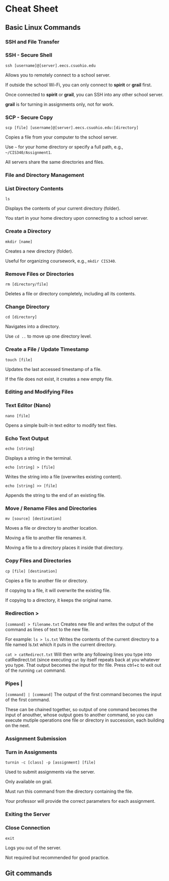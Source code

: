 # Cheat Sheet

## Basic Linux Commands

### SSH and File Transfer

### SSH - Secure Shell

`ssh [username]@[server].eecs.csuohio.edu`

Allows you to remotely connect to a school server.

If outside the school Wi-Fi, you can only connect to **spirit** or **grail** first.

Once connected to **spirit** or **grail**, you can SSH into any other school server.

**grail** is for turning in assignments only, not for work.

### SCP - Secure Copy

`scp [file] [username]@[server].eecs.csuohio.edu:[directory]`

Copies a file from your computer to the school server.

Use `~` for your home directory or specify a full path, e.g., `~/CIS340/Assignment1`.

All servers share the same directories and files.

### File and Directory Management

### List Directory Contents

`ls`

Displays the contents of your current directory (folder).

You start in your home directory upon connecting to a school server.

### Create a Directory

`mkdir [name]`

Creates a new directory (folder).

Useful for organizing coursework, e.g., `mkdir CIS340`.

### Remove Files or Directories

`rm [directory/file]`

Deletes a file or directory completely, including all its contents.

### Change Directory

`cd [directory]`

Navigates into a directory.

Use `cd ..` to move up one directory level.

### Create a File / Update Timestamp

`touch [file]`

Updates the last accessed timestamp of a file.

If the file does not exist, it creates a new empty file.

### Editing and Modifying Files

### Text Editor (Nano)

`nano [file]`

Opens a simple built-in text editor to modify text files.

### Echo Text Output

`echo [string]`

Displays a string in the terminal.

`echo [string] > [file]`

Writes the string into a file (overwrites existing content).

`echo [string] >> [file]`

Appends the string to the end of an existing file.

### Move / Rename Files and Directories

`mv [source] [destination]`

Moves a file or directory to another location.

Moving a file to another file renames it.

Moving a file to a directory places it inside that directory.

### Copy Files and Directories

`cp [file] [destination]`

Copies a file to another file or directory.

If copying to a file, it will overwrite the existing file.

If copying to a directory, it keeps the original name.

### Redirection >

`[command] > filename.txt`
Creates new file and writes the output of the command as lines of text to the new file.

For example:
`ls > ls.txt`
Writes the contents of the current directory to a file named ls.txt which it puts in the current directory.

`cat > catRedirect.txt`
Will then write any following lines you type into catRedirect.txt (since executing `cat` by itself repeats back at you whatever you type. That output becomes the input for thr file. Press ctrl+c to exit out of the running `cat` command.

### Pipes |
`[command] | [command]`
The output of the first command becomes the input of the first command.

These can be chained together, so output of one command becomes the input of anouther, whose output goes to another command, so you can execute mutiple operations one file or directory in succession, each building on the next.

### Assignment Submission

### Turn in Assignments

`turnin -c [class] -p [assignment] [file]`

Used to submit assignments via the server.

Only available on grail.

Must run this command from the directory containing the file.

Your professor will provide the correct parameters for each assignment.

### Exiting the Server

### Close Connection

`exit`

Logs you out of the server.

Not required but recommended for good practice.

## Git commands

